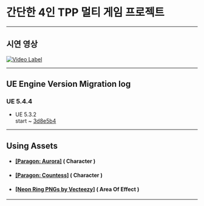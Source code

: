 # 간단한 4인 TPP 멀티 게임 프로젝트
------------
## 시연 영상
[![Video Label](http://img.youtube.com/vi/_1RxXwJ-9sU/0.jpg)](https://youtu.be/_1RxXwJ-9sU)

------------
## UE Engine Version Migration log ####
### UE 5.4.4 </br>
- UE 5.3.2 </br> 
start ~ [3d8e5b4](https://github.com/DPRLive/Raid4/commit/3d8e5b4)

------------
## Using Assets

- #### [[Paragon: Aurora]](https://www.unrealengine.com/marketplace/ko/product/paragon-aurora) ( Character )
- #### [[Paragon: Countess]](https://www.unrealengine.com/marketplace/ko/product/paragon-countess) ( Character )
- #### [[Neon Ring PNGs by Vecteezy]](https://www.vecteezy.com/png/50240388-glowing-neon-cyan-circle) ( Area Of Effect )

------------
